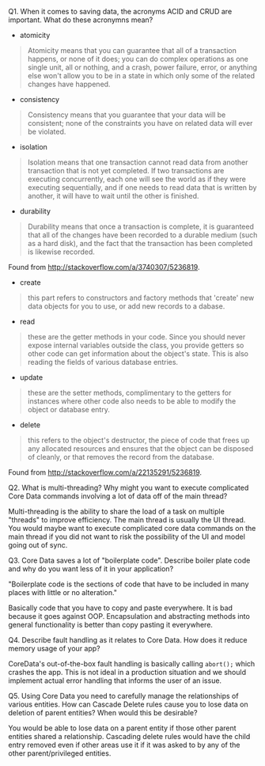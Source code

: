 Q1. When it comes to saving data, the acronyms ACID and CRUD are important. What do these acronymns mean?

- atomicity

>Atomicity means that you can guarantee that all of a transaction happens, or none of it does; you can do complex operations as one single unit, all or nothing, and a crash, power failure, error, or anything else won't allow you to be in a state in which only some of the related changes have happened.

- consistency

>Consistency means that you guarantee that your data will be consistent; none of the constraints you have on related data will ever be violated.

- isolation

>Isolation means that one transaction cannot read data from another transaction that is not yet completed. If two transactions are executing concurrently, each one will see the world as if they were executing sequentially, and if one needs to read data that is written by another, it will have to wait until the other is finished.

- durability

>Durability means that once a transaction is complete, it is guaranteed that all of the changes have been recorded to a durable medium (such as a hard disk), and the fact that the transaction has been completed is likewise recorded.

Found from http://stackoverflow.com/a/3740307/5236819.

- create

>this part refers to constructors and factory methods that 'create' new data objects for you to use, or add new records to a dabase.

- read

>these are the getter methods in your code. Since you should never expose internal variables outside the class, you provide getters so other code can get information about the object's state. This is also reading the fields of various database entries.

- update

>these are the setter methods, complimentary to the getters for instances where other code also needs to be able to modify the object or database entry.

- delete

>this refers to the object's destructor, the piece of code that frees up any allocated resources and ensures that the object can be disposed of cleanly, or that removes the record from the database.

Found from http://stackoverflow.com/a/22135291/5236819.

Q2. What is multi-threading? Why might you want to execute complicated Core Data commands involving a lot of data off of the main thread?

Multi-threading is the ability to share the load of a task on multiple "threads" to improve efficiency. The main thread is usually the UI thread. You would maybe want to execute complicated core data commands on the main thread if you did not want to risk the possibility of the UI and model going out of sync.

Q3. Core Data saves a lot of "boilerplate code". Describe boiler plate code and why do you want less of it in your application?

"Boilerplate code is the sections of code that have to be included in many places with little or no alteration."

Basically code that you have to copy and paste everywhere. It is bad because it goes against OOP. Encapsulation and abstracting methods into general functionality is better than copy pasting it everywhere.

Q4. Describe fault handling as it relates to Core Data. How does it reduce memory usage of your app?

CoreData's out-of-the-box fault handling is basically calling `abort();` which crashes the app. This is not ideal in a production situation and we should implement actual error handling that informs the user of an issue.

Q5. Using Core Data you need to carefully manage the relationships of various entities. How can Cascade Delete rules cause you to lose data on deletion of parent entities? When would this be desirable?

You would be able to lose data on a parent entity if those other parent entities shared a relationship. Cascading delete rules would have the child entry removed even if other areas use it if it was asked to by any of the other parent/privileged entities.
